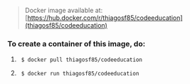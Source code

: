 > Docker image available at: [https://hub.docker.com/r/thiagosf85/codeeducation](thiagosf85/codeeducation)

### **To create a container of this image, do:**

1.      $ docker pull thiagosf85/codeeducation
2.      $ docker run thiagosf85/codeeducation